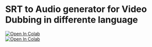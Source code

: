 
# SRT to Audio generator for Video Dubbing in differente language
[![Open In Colab](https://colab.research.google.com/assets/colab-badge.svg)](https://colab.research.google.com/github/neuralfalconbackup/SRT-2-AUDIO/blob/main/Multilingual_Dubbing_from_Subtitle.ipynb) <br>
[![Open In Colab](https://colab.research.google.com/assets/colab-badge.svg)](https://colab.research.google.com/github/neuralfalconbackup/SRT-2-AUDIO/blob/main/Whisperx_%26_Edge_TTS.ipynb) <br>

